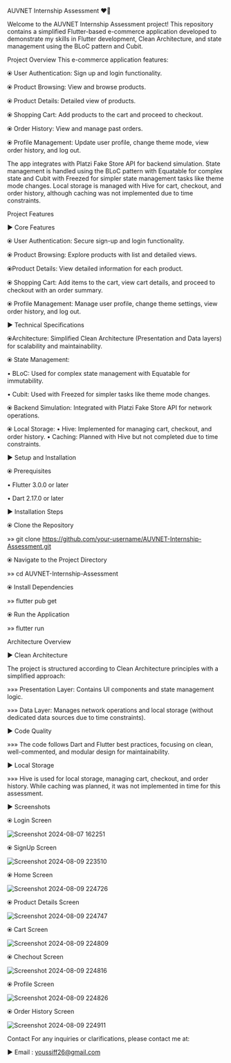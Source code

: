AUVNET Internship Assessment ❤️‍🔥

Welcome to the AUVNET Internship Assessment project! This repository contains a simplified Flutter-based e-commerce application developed to demonstrate my skills in Flutter development, Clean Architecture, and state management using the BLoC pattern and Cubit.

Project Overview
This e-commerce application features:

⦿ User Authentication: Sign up and login functionality.

⦿ Product Browsing: View and browse products.

⦿ Product Details: Detailed view of products.

⦿ Shopping Cart: Add products to the cart and proceed to checkout.

⦿ Order History: View and manage past orders.

⦿ Profile Management: Update user profile, change theme mode, view order history, and log out.

The app integrates with Platzi Fake Store API for backend simulation. State management is handled using the BLoC pattern with Equatable for complex state and Cubit with Freezed for simpler  state management tasks like theme mode changes. Local storage is managed with Hive for cart, checkout, and order history, although caching was not implemented due to time constraints.

Project Features

► Core Features

⦿ User Authentication: Secure sign-up and login functionality.

⦿ Product Browsing: Explore products with list and detailed views.

⦿Product Details: View detailed information for each product.

⦿ Shopping Cart: Add items to the cart, view cart details, and proceed to checkout with an order summary.

⦿ Profile Management: Manage user profile, change theme settings, view order history, and log out.

► Technical Specifications

⦿Architecture: Simplified Clean Architecture (Presentation and Data layers) for scalability and maintainability.

⦿ State Management:

• BLoC: Used for complex state management with Equatable for immutability.

• Cubit: Used with Freezed for simpler tasks like theme mode changes.

⦿ Backend Simulation: Integrated with Platzi Fake Store API for network operations.

⦿ Local Storage:
• Hive: Implemented for managing cart, checkout, and order history.
• Caching: Planned with Hive but not completed due to time constraints.

► Setup and Installation

⦿ Prerequisites

• Flutter 3.0.0 or later

• Dart 2.17.0 or later

► Installation Steps

⦿ Clone the Repository

»» git clone https://github.com/your-username/AUVNET-Internship-Assessment.git

⦿ Navigate to the Project Directory

»» cd AUVNET-Internship-Assessment

⦿ Install Dependencies

»» flutter pub get

⦿ Run the Application

»» flutter run

Architecture Overview

► Clean Architecture

The project is structured according to Clean Architecture principles with a simplified approach:

»»» Presentation Layer: Contains UI components and state management logic.

»»» Data Layer: Manages network operations and local storage (without dedicated data sources due to time constraints).

► Code Quality

»»» The code follows Dart and Flutter best practices, focusing on clean, well-commented, and modular design for maintainability.

► Local Storage

»»» Hive is used for local storage, managing cart, checkout, and order history. While caching was planned, it was not implemented in time for this assessment.

► Screenshots

⦿ Login Screen

![Screenshot 2024-08-07 162251](https://github.com/user-attachments/assets/d1d63742-f7e9-46ae-9c7e-3c64d5e8fa87)

⦿ SignUp Screen

![Screenshot 2024-08-09 223510](https://github.com/user-attachments/assets/c1b75e91-1fcb-4511-8a61-743daa2342e9)

⦿ Home Screen

![Screenshot 2024-08-09 224726](https://github.com/user-attachments/assets/b25da1fb-4092-4793-897f-337b5f5b3e83)

⦿ Product Details Screen 

![Screenshot 2024-08-09 224747](https://github.com/user-attachments/assets/c85168ce-de50-48dc-8f97-b6d6694e4be4)

⦿ Cart Screen 

![Screenshot 2024-08-09 224809](https://github.com/user-attachments/assets/b17dc22b-8922-4358-a35f-ee82e1e40728)

⦿ Chechout Screen

![Screenshot 2024-08-09 224816](https://github.com/user-attachments/assets/8963f9df-b04b-4b80-b5c7-b2072d0ac6d9)

⦿ Profile Screen

![Screenshot 2024-08-09 224826](https://github.com/user-attachments/assets/42460fdf-f1fd-4fb8-92c7-4a39d9760063)

⦿ Order History Screen

![Screenshot 2024-08-09 224911](https://github.com/user-attachments/assets/cababe30-4bf7-431d-b7c2-aeb8f7ab398b)


Contact
For any inquiries or clarifications, please contact me at:

► Email : youssiff26@gmail.com
